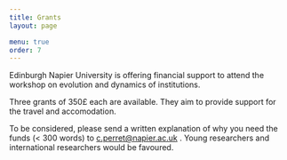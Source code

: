 ```yaml
---
title: Grants
layout: page

menu: true
order: 7
---
```


Edinburgh Napier University is offering financial support to attend the workshop on evolution and dynamics of institutions.


Three grants of 350£ each are available. They aim to provide support for the travel and accomodation.

To be considered, please send a written explanation of why you need the funds (< 300 words) to c.perret@napier.ac.uk . Young researchers and international researchers would be favoured.


